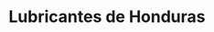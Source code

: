 ---
title: "Lubricantes de Honduras"
url: /san-pedro-sula/lubricantes-de-honduras-20-calle-se-2/
shop: Allgemein
---
